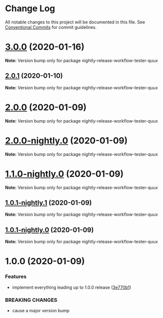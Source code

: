 # Change Log

All notable changes to this project will be documented in this file.
See [Conventional Commits](https://conventionalcommits.org) for commit guidelines.

# [3.0.0](https://github.com/michaelsbradleyjr/nightly-release-workflow-tester/compare/v3.0.0-nightly.0...v3.0.0) (2020-01-16)

**Note:** Version bump only for package nightly-release-workflow-tester-quux





## [2.0.1](https://github.com/michaelsbradleyjr/nightly-release-workflow-tester/compare/v2.0.0...v2.0.1) (2020-01-10)

**Note:** Version bump only for package nightly-release-workflow-tester-quux





# [2.0.0](https://github.com/michaelsbradleyjr/nightly-release-workflow-tester/compare/v2.0.0-nightly.0...v2.0.0) (2020-01-09)

**Note:** Version bump only for package nightly-release-workflow-tester-quux





# [2.0.0-nightly.0](https://github.com/michaelsbradleyjr/nightly-release-workflow-tester/compare/v1.1.0-nightly.0...v2.0.0-nightly.0) (2020-01-09)

**Note:** Version bump only for package nightly-release-workflow-tester-quux





# [1.1.0-nightly.0](https://github.com/michaelsbradleyjr/nightly-release-workflow-tester/compare/v1.0.1-nightly.1...v1.1.0-nightly.0) (2020-01-09)

**Note:** Version bump only for package nightly-release-workflow-tester-quux





## [1.0.1-nightly.1](https://github.com/michaelsbradleyjr/nightly-release-workflow-tester/compare/v1.0.1-nightly.0...v1.0.1-nightly.1) (2020-01-09)

**Note:** Version bump only for package nightly-release-workflow-tester-quux





## [1.0.1-nightly.0](https://github.com/michaelsbradleyjr/nightly-release-workflow-tester/compare/v1.0.0...v1.0.1-nightly.0) (2020-01-09)

**Note:** Version bump only for package nightly-release-workflow-tester-quux





# 1.0.0 (2020-01-09)


### Features

* implement everything leading up to 1.0.0 release ([3e770b1](https://github.com/michaelsbradleyjr/nightly-release-workflow-tester/commit/3e770b157345a8b1b780ae97246b6256023f09be))


### BREAKING CHANGES

* cause a major version bump
